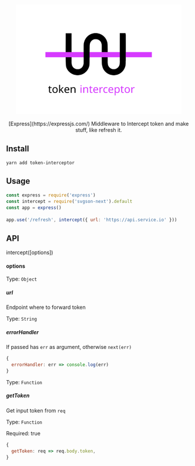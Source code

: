 <p align="center">
  <img alt="token-interceptor" title="token-interceptor" src="logo.svg" width="450">
</p>

<p align="center">
  [Express](https://expressjs.com/) Middleware to Intercept token and make stuff, like refresh it.
</p>

## Install

```
yarn add token-interceptor
```

## Usage

```js
const express = require('express')
const intercept = require('svgson-next').default
const app = express()

app.use('/refresh', intercept({ url: 'https://api.service.io' }))
```

## API

intercept([options])

#### options

Type: `Object`

##### url

Endpoint where to forward token

Type: `String`

##### errorHandler

If passed has `err` as argument, otherwise `next(err)`

```js
{
  errorHandler: err => console.log(err)
}
```

Type: `Function`

##### getToken

Get input token from `req`

Type: `Function`

Required: true

```js
{
  getToken: req => req.body.token,
}
```
